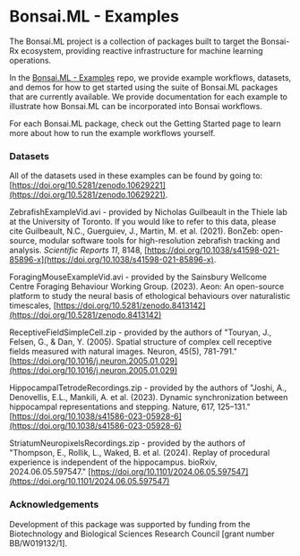 # Bonsai.ML - Examples

The Bonsai.ML project is a collection of packages built to target the Bonsai-Rx ecosystem, providing reactive infrastructure for machine learning operations.

In the [Bonsai.ML - Examples](https://github.com/bonsai-rx/machinelearning-examples) repo, we provide example workflows, datasets, and demos for how to get started using the suite of Bonsai.ML packages that are currently available. We provide documentation for each example to illustrate how Bonsai.ML can be incorporated into Bonsai workflows.

For each Bonsai.ML package, check out the Getting Started page to learn more about how to run the example workflows yourself.

### Datasets

All of the datasets used in these examples can be found by going to: [https://doi.org/10.5281/zenodo.10629221](https://doi.org/10.5281/zenodo.10629221). 

ZebrafishExampleVid.avi - provided by Nicholas Guilbeault in the Thiele lab at the University of Toronto. If you would like to refer to this data, please cite Guilbeault, N.C., Guerguiev, J., Martin, M. et al. (2021). BonZeb: open-source, modular software tools for high-resolution zebrafish tracking and analysis. *Scientific Reports* *11*, 8148, [https://doi.org/10.1038/s41598-021-85896-x](https://doi.org/10.1038/s41598-021-85896-x).

ForagingMouseExampleVid.avi - provided by the Sainsbury Wellcome Centre Foraging Behaviour Working Group. (2023). Aeon: An open-source platform to study the neural basis of ethological behaviours over naturalistic timescales, [https://doi.org/10.5281/zenodo.8413142](https://doi.org/10.5281/zenodo.8413142)

ReceptiveFieldSimpleCell.zip - provided by the authors of "Touryan, J., Felsen, G., & Dan, Y. (2005). Spatial structure of complex cell receptive fields measured with natural images. Neuron, 45(5), 781-791." [https://doi.org/10.1016/j.neuron.2005.01.029](https://doi.org/10.1016/j.neuron.2005.01.029)

HippocampalTetrodeRecordings.zip - provided by the authors of "Joshi, A., Denovellis, E.L., Mankili, A. et al. (2023). Dynamic synchronization between hippocampal representations and stepping. Nature, 617, 125–131." [https://doi.org/10.1038/s41586-023-05928-6](https://doi.org/10.1038/s41586-023-05928-6)

StriatumNeuropixelsRecordings.zip - provided by the authors of "Thompson, E., Rollik, L., Waked, B. et al. (2024). Replay of procedural experience is independent of the hippocampus. bioRxiv, 2024.06.05.597547." [https://doi.org/10.1101/2024.06.05.597547](https://doi.org/10.1101/2024.06.05.597547)

### Acknowledgements

Development of this package was supported by funding from the Biotechnology and Biological Sciences Research Council [grant number BB/W019132/1].